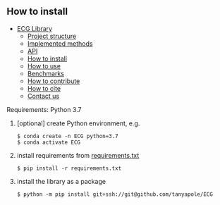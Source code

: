 ## How to install
* [ECG Library](index.md)
    * [Project structure](project_structure.md)
    * [Implemented methods](methods.md)
    * [API](api.md)
    * [How to install](install.md)
    * [How to use](how-to-use.md)
    * [Benchmarks](benchmarks.md)
    * [How to contribute](how-to-contribute.md)
    * [How to cite](how-to-cite.md)
    * [Contact us](contact.md)

Requirements: Python 3.7

1. [optional] create Python environment, e.g.
    ```
    $ conda create -n ECG python=3.7
    $ conda activate ECG
    ```
1. install requirements from [requirements.txt](requirements.txt)
    ```
    $ pip install -r requirements.txt
    ```
1. install the library as a package
    ```
    $ python -m pip install git+ssh://git@github.com/tanyapole/ECG
    ```